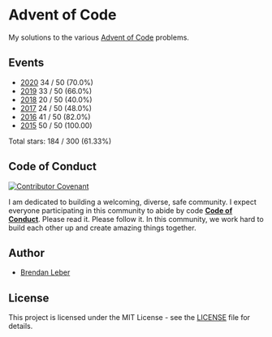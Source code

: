 # Advent of Code

My solutions to the various [Advent of Code](https://adventofcode.com/) problems.

## Events

- [2020](2020) 34 / 50 (70.0%)
- [2019](2019) 33 / 50 (66.0%)
- [2018](2018) 20 / 50 (40.0%)
- [2017](2017) 24 / 50 (48.0%)
- [2016](2016) 41 / 50 (82.0%)
- [2015](2015) 50 / 50 (100.00)

Total stars: 184 / 300 (61.33%)

## Code of Conduct

[![Contributor Covenant](https://img.shields.io/badge/Contributor%20Covenant-v1.4%20adopted-ff69b4.svg)](code-of-conduct.md) 

I am dedicated to building a welcoming, diverse, safe community.  I expect
everyone participating in this community to abide by code [**Code of
Conduct**](code-of-conduct.md).  Please read it.  Please follow it.  In this
community, we work hard to build each other up and create amazing things
together.

## Author

- [Brendan Leber](https://github.com/BrendanLeber)

## License

This project is licensed under the MIT License - see the [LICENSE](LICENSE)
file for details.
